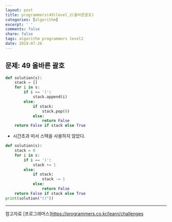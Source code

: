 ```yaml
---
layout: post
title: programmers(49)level_2(올바른괄호)
categories: [algorithm]
excerpt: ' '
comments: false
share: false
tags: algorithm programmers level2
date: 2019-07-26
---
```


## 문제: 49 올바른 괄호

```python
def solution(s):
    stack = []
    for i in s:
        if i == '(':
            stack.append(i)
        else:
            if stack:
                stack.pop(0)
            else:
                return False
    return False if stack else True

```

- 시간초과 떠서 스택을 사용하지 않았다.

```python
def solution(s):
    stack = 0
    for i in s:
        if i == '(':
            stack += 1
        else:
            if stack:
                stack -= 1
            else:
                return False
    return False if stack else True
print(solution("()"))
```

---

참고자료
[프로그래머스]<https://programmers.co.kr/learn/challenges>
